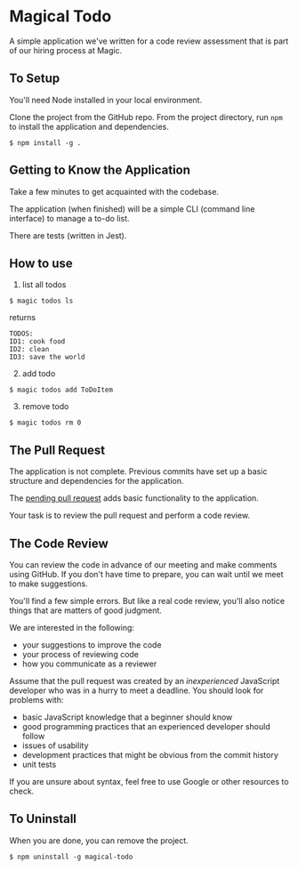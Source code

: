 # Magical Todo

A simple application we've written for a code review assessment that is part of our hiring process at Magic.

## To Setup

You'll need Node installed in your local environment.

Clone the project from the GitHub repo. From the project directory, run `npm` to install the application and dependencies.

```
$ npm install -g .
```

## Getting to Know the Application

Take a few minutes to get acquainted with the codebase.

The application (when finished) will be a simple CLI (command line interface) to manage a to-do list.

There are tests (written in Jest).

## How to use

1. list all todos
```
$ magic todos ls
```
returns
```
TODOS:
ID1: cook food
ID2: clean
ID3: save the world
```

2. add todo
```
$ magic todos add ToDoItem
```

3. remove todo
```
$ magic todos rm 0
```

## The Pull Request

The application is not complete. Previous commits have set up a basic structure and dependencies for the application.

The [pending pull request](https://github.com/magic-engineering/todo-cli/pull/1) adds basic functionality to the application.

Your task is to review the pull request and perform a code review.

## The Code Review

You can review the code in advance of our meeting and make comments using GitHub. If you don't have time to prepare, you can wait until we meet to make suggestions.

You'll find a few simple errors. But like a real code review, you'll also notice things that are matters of good judgment.

We are interested in the following:

- your suggestions to improve the code
- your process of reviewing code
- how you communicate as a reviewer

Assume that the pull request was created by an *inexperienced* JavaScript developer who was in a hurry to meet a deadline. You should look for problems with:

- basic JavaScript knowledge that a beginner should know
- good programming practices that an experienced developer should follow
- issues of usability
- development practices that might be obvious from the commit history
- unit tests

If you are unsure about syntax, feel free to use Google or other resources to check.

## To Uninstall

When you are done, you can remove the project.

```
$ npm uninstall -g magical-todo
```
